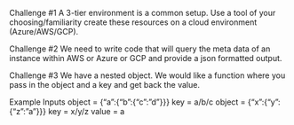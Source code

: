 Challenge #1
A 3-tier environment is a common setup. Use a tool of your choosing/familiarity create these resources on a cloud environment (Azure/AWS/GCP).

Challenge #2
We need to write code that will query the meta data of an instance within AWS or Azure or GCP and provide a json formatted output.

Challenge #3
We have a nested object. We would like a function where you pass in the object and a key and get back the value.

Example Inputs
object = {“a”:{“b”:{“c”:”d”}}}
key = a/b/c
object = {“x”:{“y”:{“z”:”a”}}}
key = x/y/z
value = a
